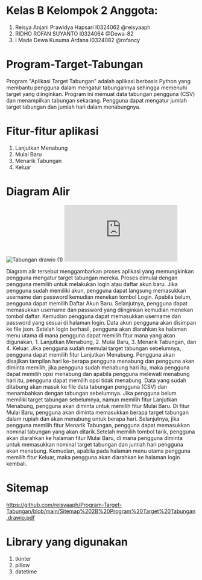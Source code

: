 # Kelas B Kelompok 2 Anggota:
1. Reisya Anjani Prawidya Hapsari I0324062 @reisyaaph
2. RIDHO ROFAN SUYANTO I0324064 @Dewa-82
3. I Made Dewa Kusuma Ardana I0324082 @rofancy

# Program-Target-Tabungan
Program "Aplikasi Target Tabungan" adalah aplikasi berbasis Python yang membantu pengguna dalam mengatur tabungannya sehingga memenuhi target yang diinginkan. Program ini memuat data tabungan pengguna (CSV) dan menampilkan tabungan sekarang. Pengguna dapat mengatur jumlah target tabungan dan jumlah hari dalam menabungnya. 

# Fitur-fitur aplikasi
1. Lanjutkan Menabung
2. Mulai Baru
3. Menarik Tabungan
4. Keluar

# Diagram Alir
![Tabungan drawio (1)](https://github.com/user-attachments/assets/03b078bf-8e5f-4390-b695-069f8af377c1)
![Flowchart Program Target Tabungan](https://github.com/reisyaaph/Program-Target-Tabungan/blob/decbc56bb0433ad6c0441fe4e43124dad12954d2/Flowchart%20Program%20Target%20Tabungan.drawio.pdf)

Diagram alir tersebut menggambarkan proses aplikasi yang memungkinkan pengguna mengatur target tabungan mereka. Proses dimulai dengan pengguna memilih untuk melakukan login atau daftar akun baru. Jika pengguna sudah memiliki akun, pengguna dapat langsung memasukkan username dan password kemudian menekan tombol Login. Apabila belum, pengguna dapat memilih Daftar Akun Baru. Selanjutnya, pengguna dapat memasukkan username dan password yang diinginkan kemudian menekan tombol daftar. Kemudian pengguna dapat memasukkan username dan password yang sesuai di halaman login. Data akun pengguna akan disimpan ke file json. Setelah login berhasil, pengguna akan diarahkan ke halaman menu utama di mana pengguna dapat memilih fitur mana yang akan digunakan, 1. Lanjutkan Menabung, 2. Mulai Baru, 3. Menarik Tabungan, dan 4. Keluar. Jika pengguna sudah memulai target tabungan sebelumnya, pengguna dapat memilih fitur Lanjutkan Menabung. Pengguna akan disajikan tampilan hari ke-berapa pengguna menabung dan pengguna akan diminta memilih, jika pengguna sudah menabung hari itu, maka pengguna dapat memilih opsi menabung dan apabila pengguna melewati menabung hari itu, pengguna dapat memilih opsi tidak menabung. Data yang sudah ditabung akan masuk ke file data tabungan pengguna (CSV) dan menambahkan dengan tabungan sebelumnya. Jika pengguna belum memiliki target tabungan sebelumnya, namun memilih fitur Lanjutkan Menabung, pengguna akan diminta untuk memilih fitur Mulai Baru. Di fitur Mulai Baru, pengguna akan diminta memasukkan berapa target tabungan dalam rupiah dan akan menabung untuk berapa hari. Selanjutnya, jika pengguna memilih fitur Menarik Tabungan, pengguna dapat memasukkan nominal tabungan yang akan ditarik.Setelah memilih tombol tarik, pengguna akan diarahkan ke halaman fitur Mulai Baru, di mana pengguna diminta untuk memasukkan nominal target tabungan dan jumlah hari pengguna akan menabung. Kemudian, apabila pada halaman menu utama pengguna memilih fitur Keluar, maka pengguna akan diarahkan ke halaman login kembali. 

# Sitemap
https://github.com/reisyaaph/Program-Target-Tabungan/blob/main/Sitemap%202B%20Program%20Target%20Tabungan.drawio.pdf

# Library yang digunakan
1. tkinter
2. pillow
3. datetime




